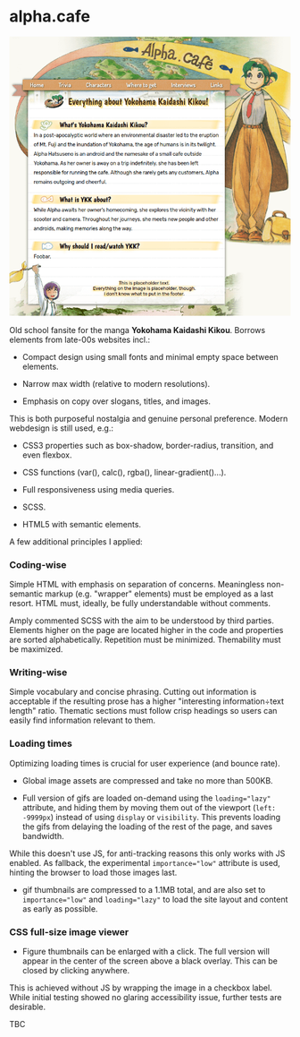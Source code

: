 # alpha.cafe

![Latest screenshot.](./img/screenshot.png)

Old school fansite for the manga **Yokohama Kaidashi Kikou**. Borrows elements from late-00s websites incl.:

- Compact design using small fonts and minimal empty space between elements.

- Narrow max width (relative to modern resolutions).

- Emphasis on copy over slogans, titles, and images.

This is both purposeful nostalgia and genuine personal preference. Modern webdesign is still used, e.g.:

- CSS3 properties such as box-shadow, border-radius, transition, and even flexbox.

- CSS functions (var(), calc(), rgba(), linear-gradient()...).

- Full responsiveness using media queries.

- SCSS.

- HTML5 with semantic elements.

A few additional principles I applied:

### Coding-wise
Simple HTML with emphasis on separation of concerns. Meaningless non-semantic markup (e.g. "wrapper" elements) must be employed as a last resort. HTML must, ideally, be fully understandable without comments.

Amply commented SCSS with the aim to be understood by third parties. Elements higher on the page are located higher in the code and properties are sorted alphabetically. Repetition must be minimized. Themability must be maximized.

### Writing-wise
Simple vocabulary and concise phrasing. Cutting out information is acceptable if the resulting prose has a higher "interesting information÷text length" ratio. Thematic sections must follow crisp headings so users can easily find information relevant to them.

### Loading times
Optimizing loading times is crucial for user experience (and bounce rate).

- Global image assets are compressed and take no more than 500KB.

- Full version of gifs are loaded on-demand using the `loading="lazy"` attribute, and hiding them by moving them out of the viewport (`left: -9999px`)
instead of using `display` or `visibility`. This prevents loading the gifs from delaying the loading of the rest of the page, and saves bandwidth.

While this doesn't use JS, for anti-tracking reasons this only works with JS enabled. As fallback, the experimental `importance="low"` attribute is used, hinting the browser to load those images last.

- gif thumbnails are compressed to a 1.1MB total, and are also set to `importance="low"` and `loading="lazy"` to load the site layout and content as early as possible.

### CSS full-size image viewer

- Figure thumbnails can be enlarged with a click. The full version will appear in the center of the screen above a black overlay. This can be closed by clicking anywhere.

This is achieved without JS by wrapping the image in a checkbox label. While initial testing showed no glaring accessibility issue, further tests are desirable.

TBC
